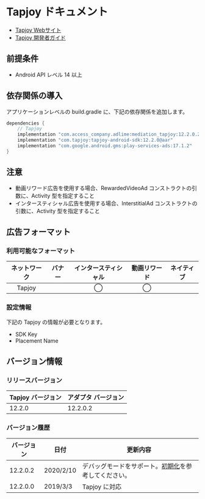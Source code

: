 # Tapjoy ドキュメント
- [Tapjoy Webサイト](https://ltv.tapjoy.com)
- [Tapjoy 開発者ガイド](https://ltv.tapjoy.com/s/5c78bb63-2e0b-8000-8000-b69a15000302/onboarding#guide/placement?os=android)

## 前提条件
- Android API レベル 14 以上

## 依存関係の導入
アプリケーションレベルの build.gradle に、下記の依存関係を追加します。

```java
dependencies {
    // Tapjoy
    implementation "com.access_company.adlime:mediation_tapjoy:12.2.0.2"
    implementation "com.tapjoy:tapjoy-android-sdk:12.2.0@aar"
    implementation "com.google.android.gms:play-services-ads:17.1.2"
}
```

## 注意
- 動画リワード広告を使用する場合、RewardedVideoAd コンストラクトの引数に、Activity 型を指定すること
- インタースティシャル広告を使用する場合、InterstitialAd コンストラクトの引数に、Activity 型を指定すること

## 広告フォーマット
### 利用可能なフォーマット

|ネットワーク|バナー|インタースティシャル|動画リワード|ネイティブ|
|:------:|:----:|:----------:|:------:|:----:|
| Tapjoy |      | ◯          | ◯      |      |

### 設定情報
下記の Tapjoy の情報が必要となります。  
- SDK Key  
- Placement Name

## バージョン情報

### リリースバージョン
| Tapjoy バージョン | アダプタ バージョン|
|:-----------------|:--------------|
|  12.2.0          |  12.2.0.2     |

### バージョン履歴
| バージョン  | 日付        | 更新内容                 |
|-----------------|--------------------|---------------------|
|  12.2.0.2       |2020/2/10     |デバッグモードをサポート。[初期化](./init.md)を参考してください。 |
|  12.2.0.0       |2019/3/3      |Tapjoy に対応    |
